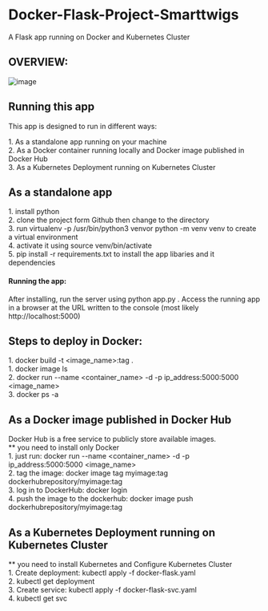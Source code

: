 # Docker-Flask-Project-Smarttwigs
A Flask app running on Docker and Kubernetes Cluster
## OVERVIEW:

![image](https://user-images.githubusercontent.com/70618235/203452245-e6726503-1048-4aa4-91d6-7c04679731d1.png)

## Running this app
<sub3>This app is designed to run in different ways:</sub3></br>

<sub1>1. As a standalone app running on your machine</sub1></br>
<sub1>2. As a Docker container running locally and Docker image published in Docker Hub</sub1></br>
<sub1>3. As a Kubernetes Deployment running on Kubernetes Cluster</sub1></br>
## As a standalone app
<sub1>1. install python</sub1></br>
<sub1>2. clone the project form Github then change to the directory</sub1></br>
<sub1>3. run virtualenv -p /usr/bin/python3 venvor python -m venv venv to create a virtual environment</sub1></br>
<sub1>4. activate it using source venv/bin/activate</sub1></br>
<sub1>5. pip install -r requirements.txt to install the app libaries and it dependencies</sub1></br>
#### Running the app:
<sub3>After installing, run the server using python app.py . Access the running app in a browser at the URL written to the console (most likely http://localhost:5000)</sub3></br>
## Steps to deploy in Docker: 
<sub1>1. docker build -t <image_name>:tag . </sub1></br>
<sub1>1. docker image ls </sub1></br>
<sub1>2. docker run --name <container_name> -d -p ip_address:5000:5000 <image_name> </sub1></br>
<sub1>3. docker ps -a</sub1></br>
## As a Docker image published in Docker Hub
<sub4>Docker Hub is a free service to publicly store available images.</sub4></br>
<sub1> ** you need to install only Docker</sub1></br>
<sub1>1. just run:  docker run --name <container_name> -d -p ip_address:5000:5000 <image_name> </sub1></br>
<sub1>2. tag the image: docker image tag myimage:tag dockerhubrepository/myimage:tag</sub1></br>
<sub1>3. log in to DockerHub:  docker login</sub1></br>
<sub1>4. push the image to the dockerhub: docker image push dockerhubrepository/myimage:tag</sub1></br>
## As a Kubernetes Deployment running on Kubernetes Cluster
<sub1> ** you need to install Kubernetes and Configure Kubernetes Cluster</sub1></br>
<sub1>1. Create deployment: kubectl apply -f docker-flask.yaml </sub1></br>
<sub1>2. kubectl get deployment </sub1></br>
<sub1>3. Create service: kubectl apply -f docker-flask-svc.yaml </sub1></br>
<sub1>4. kubectl get svc</sub1></br>
